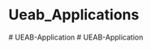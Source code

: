 # Ueab_Applications
#   U E A B - A p p l i c a t i o n  
 #   U E A B - A p p l i c a t i o n  
 